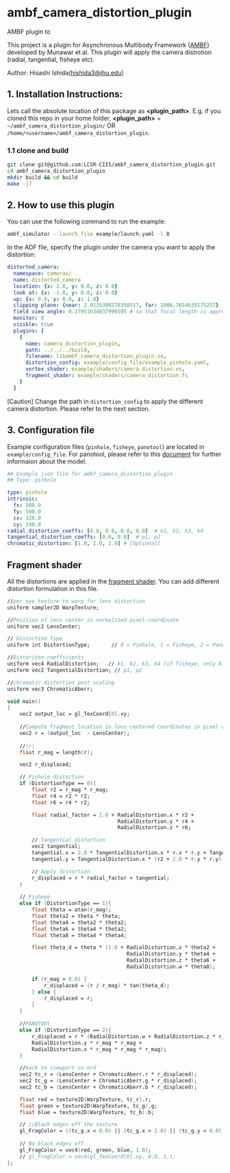 # ambf_camera_distortion_plugin
AMBF plugin to 

This project is a plugin for Asynchronous Multibody Framework ([AMBF](https://github.com/WPI-AIM/ambf)) developed by Munawar et al. 
This plugin will apply the camera distrotion (radial, tangential, fisheye etc).

Author: Hisashi Ishida(hishida3@jhu.edu)

## 1. Installation Instructions:
Lets call the absolute location of this package as **<plugin_path>**. E.g. if you cloned this repo in your home folder, **<plugin_path>** = `~/ambf_camera_distortion_plugin/` OR `/home/<username>/ambf_camera_distortion_plugin`.

### 1.1 clone and build 
```bash
git clone git@github.com:LCSR-CIIS/ambf_camera_distortion_plugin.git
cd ambf_camera_distortion_plugin
mkdir build && cd build
make -j7
```

## 2. How to use this plugin
You can use the following command to run the example:
```bash
ambf_simulator --launch_file example/launch.yaml -l 0
```

In the ADF file, specify the plugin under the camera you want to apply the distortion: 
```yaml
distorted_camera:
  namespace: cameras/
  name: distorted_camera
  location: {x: 2.0, y: 0.0, z: 0.0}
  look at: {x: -1.0, y: 0.0, z: 0.0}
  up: {x: 0.0, y: 0.0, z: 1.0}
  clipping plane: {near: 2.0135309278350517, far: 1006.7654639175257}
  field view angle: 0.17951634837990105 # so that focal length is approximately 1000px and phantom is 250 mm away
  monitor: 0
  visible: true
  plugins: [
    {
      name: camera_distortion_plugin,
      path: ../../../build,
      filename: libambf_camera_distortion_plugin.so,
      distortion_config: example/config_file/example_pinhole.yaml,
      vertex_shader: example/shaders/camera_distortion.vs,
      fragment_shader: example/shaders/camera_distortion.fs
    }
  ]
```
[Caution] Change the path in `distortion_config` to apply the different camera distortion. Please refer to the next section. 

## 3. Configuration file
Example configuration files (`pinhole`, `fisheye`, `panotool`) are located in `example/config_file`.
For panotool, please refer to this [document](https://github.com/OpenHMD/OpenHMD/wiki/Universal-Distortion-Shader) for further informaion about the model.

```yaml
## Example json file for ambf_camera_distortion_plugin
## Type: pinhole

type: pinhole
intrinsic:
  fx: 500.0
  fy: 500.0
  cx: 320.0
  cy: 240.0
radial_distortion_coeffs: [0.0, 0.0, 0.0, 0.0]  # k1, k2, k3, k4
tangential_distortion_coeffs: [0.0, 0.0]  # p1, p2
chromatic_distortion: [1.0, 1.0, 1.0] # [Optional]
```



## Fragment shader
All the distortions are applied in the [fragment shader](example/shaders/camera_distortion.fs). You can add different distortion formulation in this file.
```fs
//per eye texture to warp for lens distortion
uniform sampler2D WarpTexture;

//Position of lens center in normalized pixel-coordinate
uniform vec2 LensCenter;

// Distortion Type
uniform int DistortionType;       // 0 = Pinhole, 1 = Fisheye, 2 = PanoTool

//Distoriton coefficients 
uniform vec4 RadialDistortion;   // k1, k2, k3, k4 (if fisheye, only k1-k4 matter)
uniform vec2 TangentialDistortion; // p1, p2

//chromatic distortion post scaling
uniform vec3 ChromaticAberr;

void main()
{   
    vec2 output_loc = gl_TexCoord[0].xy;
    
    //Compute fragment location in lens-centered coordinates in pixel coordinata  
    vec2 r = (output_loc  - LensCenter);
    
    //|r|
    float r_mag = length(r);

    vec2 r_displaced;

    // Pinhole distortion
    if (DistortionType == 0){
        float r2 = r_mag * r_mag;
        float r4 = r2 * r2;
        float r6 = r4 * r2;

        float radial_factor = 1.0 + RadialDistortion.x * r2 +
                                    RadialDistortion.y * r4 +
                                    RadialDistortion.z * r6;

        // Tangential distortion
        vec2 tangential;
        tangential.x = 2.0 * TangentialDistortion.x * r.x * r.y + TangentialDistortion.y * (r2 + 2.0 * r.x * r.x);
        tangential.y = TangentialDistortion.x * (r2 + 2.0 * r.y * r.y) + 2.0 * TangentialDistortion.y * r.x * r.y;

        // Apply distortion
        r_displaced = r * radial_factor + tangential;
    }
    
    // Fisheye
    else if (DistortionType == 1){
        float theta = atan(r_mag);
        float theta2 = theta * theta;
        float theta4 = theta2 * theta2;
        float theta6 = theta4 * theta2;
        float theta8 = theta4 * theta4;

        float theta_d = theta * (1.0 + RadialDistortion.x * theta2 +
                                       RadialDistortion.y * theta4 +
                                       RadialDistortion.z * theta6 +
                                       RadialDistortion.w * theta8);

        if (r_mag > 0.0) {
            r_displaced = (r / r_mag) * tan(theta_d);
        } else {
            r_displaced = r;
        }
    }
    
    //PANOTOOl
    else if (DistortionType == 2){
        r_displaced = r * (RadialDistortion.w + RadialDistortion.z * r_mag +
        RadialDistortion.y * r_mag * r_mag +
        RadialDistortion.x * r_mag * r_mag * r_mag);
    }

    //back to viewport co-ord
    vec2 tc_r = (LensCenter + ChromaticAberr.r * r_displaced);
    vec2 tc_g = (LensCenter + ChromaticAberr.g * r_displaced);
    vec2 tc_b = (LensCenter + ChromaticAberr.b * r_displaced);

    float red = texture2D(WarpTexture, tc_r).r;
    float green = texture2D(WarpTexture, tc_g).g;
    float blue = texture2D(WarpTexture, tc_b).b;

    // //Black edges off the texture
    gl_FragColor = ((tc_g.x < 0.0) || (tc_g.x > 1.0) || (tc_g.y < 0.0) || (tc_g.y > 1.0)) ? vec4(0.0, 0.0, 0.0, 1.0) : vec4(red, green, blue, 1.0);
    
    // No black edges off 
    gl_FragColor = vec4(red, green, blue, 1.0);
    // gl_FragColor = vec4(gl_TexCoord[0].xy, 0.0, 1.);
};

```
